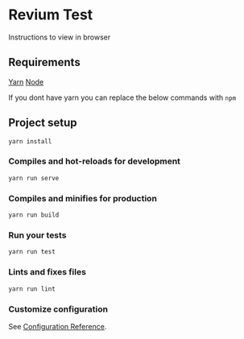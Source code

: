 # Revium Test

Instructions to view in browser

## Requirements

[Yarn](https://yarnpkg.com/)
[Node](https://nodejs.org/en/)

If you dont have yarn you can replace the below commands with `npm`

## Project setup
```
yarn install
```

### Compiles and hot-reloads for development
```
yarn run serve
```

### Compiles and minifies for production
```
yarn run build
```

### Run your tests
```
yarn run test
```

### Lints and fixes files
```
yarn run lint
```

### Customize configuration
See [Configuration Reference](https://cli.vuejs.org/config/).
